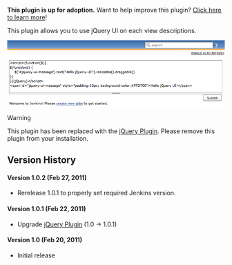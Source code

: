 **This plugin is up for adoption.** Want to help improve this plugin?
[Click here to learn
more](http://localhost:8085/display/JENKINS/Adopt+a+Plugin "Adopt a Plugin")!

This plugin allows you to use jQuery UI on each view descriptions.

![](docs/images/jquery-ui-plugin.png)

Warning

This plugin has been replaced with the [jQuery
Plugin](http://localhost:8085/display/JENKINS/jQuery+Plugin). Please
remove this plugin from your installation.

## Version History

#### Version 1.0.2 (Feb 27, 2011)

-   Rerelease 1.0.1 to properly set required Jenkins version.

#### Version 1.0.1 (Feb 22, 2011)

-   Upgrade [jQuery
    Plugin](http://localhost:8085/display/JENKINS/jQuery+Plugin) (1.0
    -\> 1.0.1)

#### Version 1.0 (Feb 20, 2011)

-   Initial release
